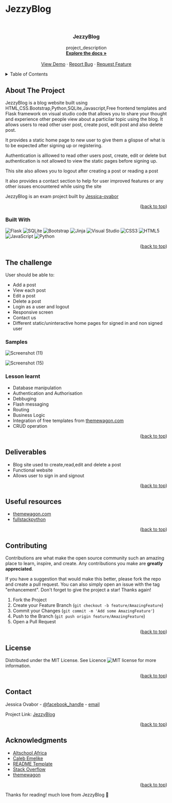 # JezzyBlog
 



<!-- PROJECT LOGO -->
<br />
<div align="center">
  <a href="https://github.com/Jessica-ovabor/JezzyBlog">

  </a>

<h3 align="center">JezzyBlog</h3>

  <p align="center">
         project_description
    <br />
    <a href="https://github.com/Jessica-ovabor/JezzyBlog"><strong>Explore the docs »</strong></a>
    <br />
    <br />
    <a href="https://github.com/Jessica-ovabor/JezzyBlog">View Demo</a>
    ·
    <a href="https://github.com/Jessica-ovabor/JezzyBlog/issues">Report Bug</a>
    ·
    <a href="https://github.com/Jessica-ovabor/JezzyBlog/issues">Request Feature</a>
  </p>
</div>



<!-- TABLE OF CONTENTS -->
<details>
  <summary>Table of Contents</summary>
  <ol>
    <li>
      <a href="#about-the-project">About The Project</a>
      <ul>
        <li><a href="#built-with">Built With</a></li>
       </ul>
    </li>
    <li>
      <a href="#milestone">Milestone</a>
      <ul>
        <li><a href="#the-challenge">The challenge</a></li>
        <li><a href="#samples">Samples</a></li>
      </ul>
    </li>
    <li><a href="#lesson-learnt">Lesson learnt</a></li>
    <li><a href="#deliverables">Deliverables</a></li>
    <li><a href="#useful-resources">Useful resources</a></li>
    <li><a href="#contributing">Contributing</a></li>
    <li><a href="#license">License</a></li>
    <li><a href="#contact">Contact</a></li>
    <li><a href="#acknowledgments">Acknowledgments</a></li>
  </ol>
</details>



<!-- ABOUT THE PROJECT -->
## About The Project

JezzyBlog is a blog website built using HTML,CSS.Bootstrap,Python,SQLite,Javascript,Free frontend templates and Flask framework on visual studio code that allows you to share your thought and experience other people view about a particilar topic using the blog. It allows users to read other user post, create post, edit post and also delete post.

It provides a static home page to new user to give them a glispse of what is to be expected after signing up or registering.

Authentication is alllowed to read other users post, create, edit or delete but authentication is not allowed to view the static pages before signing up.

This site also allows you to logout after creating a post or reading a post 

It also provides a contact section to help for user improved features or any other issues encountered while using the site

JezzyBlog is an exam project built by [Jessica-ovabor](github.com/Jessica-ovabor)



<p align="right">(<a href="#readme-top">back to top</a>)</p>



### Built With
 ![Flask](https://img.shields.io/badge/flask-%23000.svg?style=for-the-badge&logo=flask&logoColor=white)
 ![SQLite](https://img.shields.io/badge/sqlite-%2307405e.svg?style=for-the-badge&logo=sqlite&logoColor=white)
![Bootstrap](https://img.shields.io/badge/bootstrap-%23563D7C.svg?style=for-the-badge&logo=bootstrap&logoColor=white)
 ![Jinja](https://img.shields.io/badge/jinja-white.svg?style=for-the-badge&logo=jinja&logoColor=black)
![Visual Studio](https://img.shields.io/badge/Visual%20Studio-5C2D91.svg?style=for-the-badge&logo=visual-studio&logoColor=white)
![CSS3](https://img.shields.io/badge/css3-%231572B6.svg?style=for-the-badge&logo=css3&logoColor=white)
![HTML5](https://img.shields.io/badge/html5-%23E34F26.svg?style=for-the-badge&logo=html5&logoColor=white)
 ![JavaScript](https://img.shields.io/badge/javascript-%23323330.svg?style=for-the-badge&logo=javascript&logoColor=%23F7DF1E)
![Python](https://img.shields.io/badge/python-3670A0?style=for-the-badge&logo=python&logoColor=ffdd54)



<p align="right">(<a href="#readme-top">back to top</a>)</p>



<!-- The challenge -->
## The challenge

 <p>User should be able to:</p>
 
 * Add a post
 * View each post
 * Edit a post
 * Delete a post
 * Login as a user and logout
 * Responsive screen
 * Contact us
 * Different static/uninteractive home pages for signed in and non signed user
 
 
 

### Samples
![Screenshot (11)](https://user-images.githubusercontent.com/74324460/200291515-e40494bd-092e-4bd7-a160-fb1ee710b5ae.png)

![Screenshot (15)](https://user-images.githubusercontent.com/74324460/200291050-bfe7a8c2-a3e2-4632-8d53-7ac0f7671c5a.png)





### Lesson learnt

* Database manipulation
* Authentication and Authorisation
* Debbuging
* Flash messaging
* Routing
* Business Logic
* Integration of free templates from [themewagon.com](www.themewagon.com)
* CRUD operation
 


<p align="right">(<a href="#readme-top">back to top</a>)</p>



<!-- Deliverables -->
## Deliverables

* Blog site used to create,read,edit and delete a post
* Functional website
* Allows user to sign in and signout

<p align="right">(<a href="#readme-top">back to top</a>)</p>



<!-- Usefulresources -->
## Useful resources

- [themewagon.com](www.themewagon.com)
- [fullstackpython](www.fullstackpython.com)


<p align="right">(<a href="#readme-top">back to top</a>)</p>



<!-- CONTRIBUTING -->
## Contributing

Contributions are what make the open source community such an amazing place to learn, inspire, and create. Any contributions you make are **greatly appreciated**.

If you have a suggestion that would make this better, please fork the repo and create a pull request. You can also simply open an issue with the tag "enhancement".
Don't forget to give the project a star! Thanks again!

1. Fork the Project
2. Create your Feature Branch (`git checkout -b feature/AmazingFeature`)
3. Commit your Changes (`git commit -m 'Add some AmazingFeature'`)
4. Push to the Branch (`git push origin feature/AmazingFeature`)
5. Open a Pull Request

<p align="right">(<a href="#readme-top">back to top</a>)</p>



<!-- LICENSE -->
## License

Distributed under the MIT License. See Licence 
![MIT license](https://img.shields.io/badge/License-MIT-blue.svg)
for more information.


<p align="right">(<a href="#readme-top">back to top</a>)</p>



<!-- CONTACT -->
## Contact

Jessica Ovabor - [@facebook_handle](https://facebook.com/jessica-ovabor) - [email](ovaborjessica85@gmail.com)

Project Link: [JezzyBlog](https://github.com/Jessica-ovabor/JezzyBlog)

<p align="right">(<a href="#readme-top">back to top</a>)</p>



<!-- ACKNOWLEDGMENTS -->
## Acknowledgments

* [Altschool Africa](www.altschoolafrica.com)
* [Caleb Emelike](twitter.com/caleb-emelike)
* [README Template](https://github.com/othneildrew/Best-README-Template)
* [Stack Overflow](www.stackoverflow.com)
* [themewagon](www.themewagon.com)





<p align="right">(<a href="#readme-top">back to top</a>)</p>





 
Thanks for reading! much love from JezzyBlog :blue_heart:

